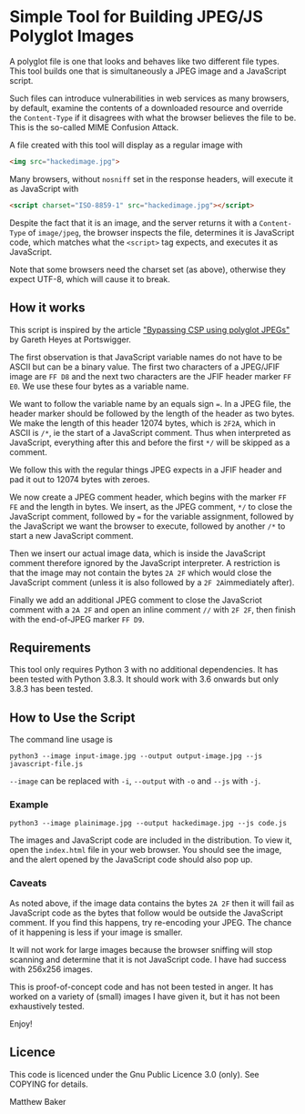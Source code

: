 # Simple Tool for Building JPEG/JS Polyglot Images

A polyglot file is one that looks and behaves like two different file types.  This tool builds one that is simultaneously a JPEG image and a JavaScript script.

Such files can introduce vulnerabilities in web services as many browsers, by default, examine the contents of a downloaded resource and override the `Content-Type` if it disagrees with what the browser believes the file to be.  This is the so-called MIME Confusion Attack.

A file created with this tool will display as a regular image with

```html
<img src="hackedimage.jpg">
```

Many browsers, without `nosniff` set in the response headers, will execute it as JavaScript with

```html
<script charset="ISO-8859-1" src="hackedimage.jpg"></script> 
```

Despite the fact that it is an image, and the server returns it with a `Content-Type` of `image/jpeg`, the browser inspects the file, determines it is JavaScript code, which matches what the `<script>` tag expects, and executes it as JavaScript.

Note that some browsers need the charset set (as above), otherwise they expect UTF-8, which will cause it to break.

## How it works

This script is inspired by the article ["Bypassing CSP using polyglot JPEGs"](https://portswigger.net/research/bypassing-csp-using-polyglot-jpegs) by Gareth Heyes at Portswigger.

The first observation is that JavaScript variable names do not have to be ASCII but can be a binary value.  The first two characters of a JPEG/JFIF image are `FF D8` and the next two characters are the JFIF header marker `FF E0`.  We use these four bytes as a variable name.  

We want to follow the variable name by an equals sign `=`.  In a JPEG file, the header marker should be followed by the length of the header as two bytes.  We make the length of this header 12074 bytes, which is `2F2A`, which in ASCII is `/*`, ie the start of a JavaScript comment.  Thus when interpreted as JavaScript, everything after this and before the first `*/` will be skipped as a comment.

We follow this with the regular things JPEG expects in a JFIF header and pad it out to 12074 bytes with zeroes.  

We now create a JPEG comment header, which begins with the marker `FF FE` and the length in bytes.  We insert, as the JPEG comment, `*/` to close the JavaScript comment, followed by `=` for the variable assignment, followed by the JavaScript we want the browser to execute, followed by another `/*` to start a new JavaScript comment.  

Then we insert our actual image data, which is inside the JavaScript comment therefore ignored by the JavaScript interpreter.  A restriction is that the image may not contain the bytes `2A 2F` which would close the JavaScript comment (unless it is also followed by a `2F 2A`immediately after).

Finally we add an additional JPEG comment to close the JavaScriot comment with a `2A 2F` and open an inline comment `//` with `2F 2F`, then finish with the end-of-JPEG marker `FF D9`.

## Requirements

This tool only requires Python 3 with no additional dependencies.  It has been tested with Python 3.8.3.  It should work with 3.6 onwards but only 3.8.3 has been tested.
 
## How to Use the Script

The command line usage is

```
python3 --image input-image.jpg --output output-image.jpg --js javascript-file.js
```

`--image` can be replaced with `-i`, `--output` with `-o` and `--js` with `-j`.

### Example

```
python3 --image plainimage.jpg --output hackedimage.jpg --js code.js
```

The images and JavaScript code are included in the distribution.  To view it, open the `index.html` file in your web browser.  You should see the image, and the alert opened by the JavaScript code should also pop up.

### Caveats

As noted above, if the image data contains the bytes `2A 2F` then it will fail as JavaScript code as the bytes that follow would be outside the JavaScript comment.  If you find this happens, try re-encoding your JPEG.  The chance of it happening is less if your image is smaller.

It will not work for large images because the browser sniffing will stop scanning and determine that it is not JavaScript code.  I have had success with 256x256 images.

This is proof-of-concept code and has not been tested in anger.  It has worked on a variety of (small) images I have given it, but it has not been exhaustively tested.

Enjoy!

## Licence

This code is licenced under the Gnu Public Licence 3.0 (only).  See COPYING for details.

Matthew Baker




